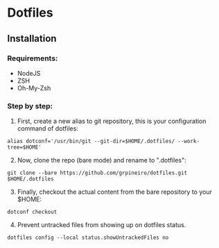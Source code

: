 # Dotfiles

## Installation

### Requirements:

- NodeJS
- ZSH
- Oh-My-Zsh

### Step by step:

1. First, create a new alias to git repository, this is your configuration command of dotfiles:

```shell
alias dotconf='/usr/bin/git --git-dir=$HOME/.dotfiles/ --work-tree=$HOME'
```

2. Now, clone the repo (bare mode) and rename to ".dotfiles":

```shell
git clone --bare https://github.com/grpineiro/dotfiles.git $HOME/.dotfiles
```

3. Finally, checkout the actual content from the bare repository to your $HOME:

```shell
dotconf checkout
```

4. Prevent untracked files from showing up on dotfiles status.

```
dotfiles config --local status.showUntrackedFiles no
```

